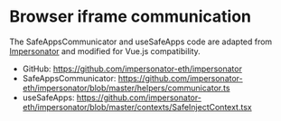 # Browser iframe communication

The SafeAppsCommunicator and useSafeApps code are adapted from [Impersonator](https://www.impersonator.xyz/) and modified for Vue.js compatibility.

- GitHub: https://github.com/impersonator-eth/impersonator
- SafeAppsCommunicator: https://github.com/impersonator-eth/impersonator/blob/master/helpers/communicator.ts
- useSafeApps: https://github.com/impersonator-eth/impersonator/blob/master/contexts/SafeInjectContext.tsx

